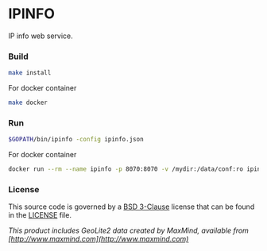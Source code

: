 # IPINFO

IP info web service.


### Build

```bash
make install
```

For docker container

```bash
make docker 
```

### Run

```bash
$GOPATH/bin/ipinfo -config ipinfo.json
```

For docker container

```bash
docker run --rm --name ipinfo -p 8070:8070 -v /mydir:/data/conf:ro ipinfo
```

### License

This source code is governed by a [BSD 3-Clause](https://opensource.org/licenses/BSD-3-Clause) license that can be found in the [LICENSE](https://github.com/z0rr0/ipinfo/blob/master/LICENSE) file.


_This product includes GeoLite2 data created by MaxMind, available from [http://www.maxmind.com](http://www.maxmind.com)_